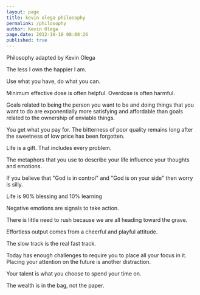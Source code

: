 ```yaml
---
layout: page
title: kevin olega philosophy
permalink: /philosophy
author: Kevin Olega
page.date: 2012-10-10 08:08:26
published: true
---    
```


Philosophy adapted by Kevin Olega

The less I own the happier I am.

Use what you have, do what you can.

Minimum effective dose is often helpful. Overdose is often harmful.

Goals related to being the person you want to be and doing things that you want to do are exponentially more satisfying and affordable than goals related to the ownership of enviable things.

You get what you pay for. The bitterness of poor quality remains long after the sweetness of low price has been forgotten.

Life is a gift. That includes every problem.

The metaphors that you use to describe your life influence your thoughts and emotions.

If you believe that "God is in control" and "God is on your side" then worry is silly.

Life is 90% blessing and 10% learning

Negative emotions are signals to take action.

There is little need to rush because we are all heading toward the grave.

Effortless output comes from a cheerful and playful attitude.

The slow track is the real fast track.

Today has enough challenges to require you to place all your focus in it. Placing your attention on the future is another distraction.

Your talent is what you choose to spend your time on.

The wealth is in the bag, not the paper.

